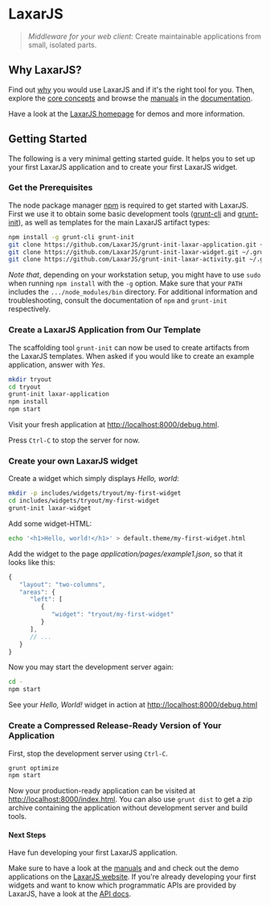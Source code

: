 # LaxarJS

> _Middleware for your web client:_ Create maintainable applications from small, isolated parts.


## Why LaxarJS?

Find out [why](docs/why_laxar.md) you would use LaxarJS and if it's the right tool for you.
Then, explore the [core concepts](docs/concepts.md) and browse the [manuals](docs/manuals/index.md) in the [documentation](docs).

Have a look at the [LaxarJS homepage](http://laxarjs.org) for demos and more information.


## Getting Started

The following is a very minimal getting started guide.
It helps you to set up your first LaxarJS application and to create your first LaxarJS widget.


### Get the Prerequisites

The node package manager [npm](https://www.npmjs.com) is required to get started with LaxarJS.
First we use it to obtain some basic development tools ([grunt-cli](http://gruntjs.com/using-the-cli) and [grunt-init](http://gruntjs.com/project-scaffolding)), as well as templates for the main LaxarJS artifact types:

```sh
npm install -g grunt-cli grunt-init
git clone https://github.com/LaxarJS/grunt-init-laxar-application.git ~/.grunt-init/laxar-application
git clone https://github.com/LaxarJS/grunt-init-laxar-widget.git ~/.grunt-init/laxar-widget
git clone https://github.com/LaxarJS/grunt-init-laxar-activity.git ~/.grunt-init/laxar-activity
```

_Note that_, depending on your workstation setup, you might have to use `sudo` when running `npm install` with the `-g` option.
Make sure that your `PATH` includes the `.../node_modules/bin` directory.
For additional information and troubleshooting, consult the documentation of `npm` and `grunt-init` respectively. 


### Create a LaxarJS Application from Our Template

The scaffolding tool `grunt-init` can now be used to create artifacts from the LaxarJS templates.
When asked if you would like to create an example application, answer with *Yes*.

```sh
mkdir tryout
cd tryout
grunt-init laxar-application
npm install
npm start
```

Visit your fresh application at [http://localhost:8000/debug.html](http://localhost:8000/debug.html).

Press `Ctrl-C` to stop the server for now.


### Create your own LaxarJS widget

Create a widget which simply displays _Hello, world_:

```sh
mkdir -p includes/widgets/tryout/my-first-widget
cd includes/widgets/tryout/my-first-widget
grunt-init laxar-widget
```

Add some widget-HTML:

```sh
echo '<h1>Hello, world!</h1>' > default.theme/my-first-widget.html
```

Add the widget to the page *application/pages/example1.json*, so that it looks like this:

```js
{
   "layout": "two-columns",
   "areas": {
      "left": [
         {
            "widget": "tryout/my-first-widget"
         }
      ],
      // ...
   }
}
```

Now you may start the development server again:

```sh
cd -
npm start
```

See your *Hello, World!* widget in action at [http://localhost:8000/debug.html](http://localhost:8000/debug.html)


### Create a Compressed Release-Ready Version of Your Application

First, stop the development server using `Ctrl-C`.

```sh
grunt optimize
npm start
```

Now your production-ready application can be visited at [http://localhost:8000/index.html](http://localhost:8000/index.html).
You can also use `grunt dist` to get a zip archive containing the application without development server and build tools.


#### Next Steps

Have fun developing your first LaxarJS application.

Make sure to have a look at the [manuals](docs/manuals/index.md) and and check out the demo applications on the [LaxarJS website](http://laxarjs.org/).
If you're already developing your first widgets and want to know which programmatic APIs are provided by LaxarJS, have a look at the [API docs](docs/api).
